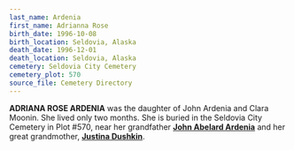 ```yaml
---
last_name: Ardenia
first_name: Adrianna Rose
birth_date: 1996-10-08
birth_location: Seldovia, Alaska
death_date: 1996-12-01
death_location: Seldovia, Alaska
cemetery: Seldovia City Cemetery
cemetery_plot: 570
source_file: Cemetery Directory
---
```


**ADRIANA ROSE ARDENIA** was the daughter of John Ardenia and Clara Moonin. She lived only two months.  She is buried in the Seldovia City Cemetery in Plot #570, near her grandfather [**John Abelard Ardenia**](./Ardenia_John_Abelard.md)  and her great grandmother, [**Justina Dushkin**](./Dushkin_Justina_Kuzakin.md). 


